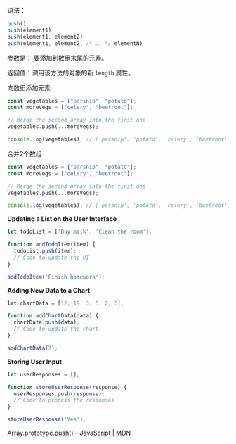 语法：

```jsx
push()
push(element1)
push(element1, element2)
push(element1, element2, /* …, */ elementN)
```

参数是： 要添加到数组末尾的元素。

返回值：调用该方法的对象的新 `length` 属性。

向数组添加元素

```jsx
const vegetables = ["parsnip", "potato"];
const moreVegs = ["celery", "beetroot"];

// Merge the second array into the first one
vegetables.push(...moreVegs);

console.log(vegetables); // ['parsnip', 'potato', 'celery', 'beetroot']
```

合并2个数组

```jsx
const vegetables = ["parsnip", "potato"];
const moreVegs = ["celery", "beetroot"];

// Merge the second array into the first one
vegetables.push(...moreVegs);

console.log(vegetables); // ['parsnip', 'potato', 'celery', 'beetroot']
```

**Updating a List on the User Interface**

```jsx
let todoList = ['Buy milk', 'Clean the room'];

function addTodoItem(item) {
  todoList.push(item);
  // Code to update the UI
}

addTodoItem('Finish homework');
```

**Adding New Data to a Chart**

```jsx
let chartData = [12, 19, 3, 5, 2, 3];

function addChartData(data) {
  chartData.push(data);
  // Code to update the chart
}

addChartData(7);
```

**Storing User Input**

```jsx
let userResponses = [];

function storeUserResponse(response) {
  userResponses.push(response);
  // Code to process the responses
}

storeUserResponse('Yes');
```

[Array.prototype.push() - JavaScript | MDN](http://www.devdoc.net/web/developer.mozilla.org/en-US/docs/JavaScript/Reference/Global_Objects/Array/push.html)